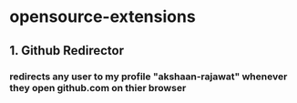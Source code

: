 # opensource-extensions

<div><h2>1. Github Redirector</h2>
<h3>redirects any user to my profile "akshaan-rajawat" whenever they open github.com on thier browser</h3></div>
